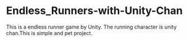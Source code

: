 # Endless_Runners-with-Unity-Chan
This is a endless runner game by Unity. The running character is unity chan.This is simple and pet project.

